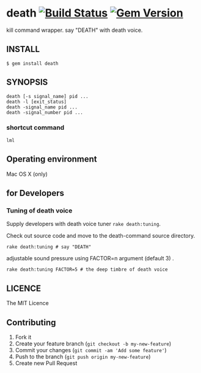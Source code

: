 # death [![Build Status](https://travis-ci.org/koic/death-command.svg)](https://travis-ci.org/koic/death-command) [![Gem Version](https://badge.fury.io/rb/death.svg)](http://badge.fury.io/rb/death)

kill command wrapper. say "DEATH" with death voice.

## INSTALL

```
$ gem install death
```

## SYNOPSIS

```
death [-s signal_name] pid ...
death -l [exit_status]
death -signal_name pid ...
death -signal_number pid ...
```

### shortcut command

```
lml
```

## Operating environment

Mac OS X (only)

## for Developers

### Tuning of death voice

Supply developers with death voice tuner `rake death:tuning`.

Check out source code and move to the death-command source directory.

```
rake death:tuning # say "DEATH"
```

adjustable sound pressure using FACTOR=n argument (default 3) .

```
rake death:tuning FACTOR=5 # the deep timbre of death voice
```

## LICENCE

The MIT Licence

## Contributing

1. Fork it
2. Create your feature branch (`git checkout -b my-new-feature`)
3. Commit your changes (`git commit -am 'Add some feature'`)
4. Push to the branch (`git push origin my-new-feature`)
5. Create new Pull Request

